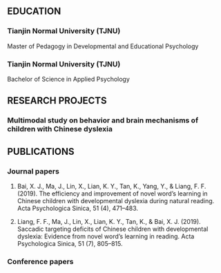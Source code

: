 ## EDUCATION

### Tianjin Normal University (TJNU)

Master of Pedagogy in Developmental and Educational Psychology

### Tianjin Normal University (TJNU) 

Bachelor of Science in Applied Psychology 


## RESEARCH PROJECTS

### Multimodal study on behavior and brain mechanisms of children with Chinese dyslexia


## PUBLICATIONS

### Journal papers

1. Bai, X. J., Ma, J., Lin, X., Lian, K. Y., Tan, K., Yang, Y., & Liang, F. F. (2019). The efficiency and improvement of novel word’s learning in Chinese children with developmental dyslexia during natural reading. Acta Psychologica Sinica, 51 (4), 471–483.

2. Liang, F. F., Ma, J., Lin, X., Lian, K. Y., Tan, K., & Bai, X. J. (2019). Saccadic targeting deficits of Chinese children with developmental dyslexia: Evidence from novel word’s learning in reading. Acta Psychologica Sinica, 51 (7), 805–815.

### Conference papers


